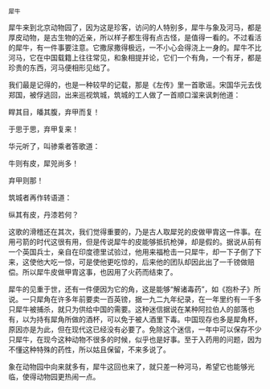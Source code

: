     犀牛 

   犀牛来到北京动物园了，因为这是珍客，访问的人特别多，犀牛与象及河马，都是厚皮动物，是古生物的近亲，所以样子都生得有点古怪，是值得一看的。不过看活的犀牛，有一件事要注意。它撒尿撒得极远，一不小心会得浇上一身的。犀牛不比河马，它在中国载籍上往往常见，和象相提并论，它们一个有角，一个有牙，都是珍贵的东西，河马便相形见绌了。

   我们最是记得的，也是一种较早的记载，那是《左传》里一首歌谣。宋国华元去伐郑国，被俘逃回，出来巡视筑城，筑城的工人做了一首顺口溜来讽刺他道：

   睅其目，皤其腹，弃甲而复！

   于思于思，弃甲复来！

   华元听了，叫骖乘者答歌道：

   牛则有皮，犀兕尚多！

   弃甲则那！

   筑城者再作转语道：

   纵其有皮，丹漆若何？

   这歌的滑稽还在其次，我们觉得重要的，乃是古人取犀兕的皮做甲胄这一件事。在用弓箭的时代这很有用，但是传说犀牛的皮能够抵抗枪弹，却是假的。据说从前有一个英国兵士，亲自在印度德里试验过，他用来福枪击一只犀牛，却一下子倒了下来，这使他大吃一惊，可是使他更吃惊的，后来他的团队却因此出了一千镑做赔偿。所以犀牛皮做甲胄这事，也因用了火药而结束了。

   犀牛的见重于世，还有一件便因为它的角，这是能够“解诸毒药”，如《抱朴子》所说。一只犀角在许多年前要卖一百英镑，据一九二九年纪录，在一年里约有一千多只犀牛被捕杀，就只为供给中国的需要。这种迷信据说在某种阿拉伯人的部落也有，以为持有犀角所做的酒杯，可以免于被人酒里下毒。中国现存也多是犀角杯，原因亦是为此，但在现代这已经没有必要了。免除这个迷信，一年中可以保存不少只犀牛，在现今这种动物不很多的时候，似乎也是好事。至于入药用的问题，因为不懂这种特殊的药性，所以姑且保留，不来多说了。

   象在动物园中向来就多有，犀牛这回也来了，就只差一种河马，希望它也能够光临，使得动物园更热闹一点。

